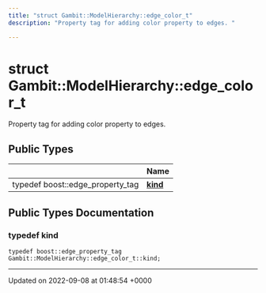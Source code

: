 ```yaml
---
title: "struct Gambit::ModelHierarchy::edge_color_t"
description: "Property tag for adding color property to edges. "

---
```


# struct Gambit::ModelHierarchy::edge_color_t



Property tag for adding color property to edges. 

## Public Types

|                | Name           |
| -------------- | -------------- |
| typedef boost::edge_property_tag | **[kind](/documentation/code/classes/structgambit_1_1modelhierarchy_1_1edge__color__t/#typedef-gambitmodelhierarchyedge-color-t-kind)**  |

## Public Types Documentation

### typedef kind

```
typedef boost::edge_property_tag Gambit::ModelHierarchy::edge_color_t::kind;
```


-------------------------------

Updated on 2022-09-08 at 01:48:54 +0000